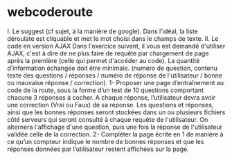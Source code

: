 webcoderoute
============

I. Le suggest (cf sujet, à la manière de google).
Dans l'idéal, la liste déroulate est cliquable et met le mot choisi dans le champs de texte.
II. Le code en version AJAX
Dans l'exercice suivant, il vous est demandé d'utiliser AJAX, c'est à dire de ne plus faire de requête par chargement de page après la première (celle qui permet d'accéder au code).
La quantité d’information échangée doit être minimale. (numéro de question, contenu texte des questions / réponses / numéro de réponse de l'utilisateur / bonne ou mauvaise réponse / correction).
1- Proposer une page d’entraînement au code de la route, sous la forme d’un test de 10 questions comportant chacune 3 réponses à cocher. A chaque réponse, l’utilisateur devra avoir une correction (Vrai ou Faux) de sa réponse. Les questions et réponses, ainsi que les bonnes réponses seront stockées dans un ou plusieurs fichiers côté serveurs qui seront consulté à chaque requête de l'utilisateur.
On alternera l'affichage d'une question, puis une fois la réponse de l'utilisateur validée celle de la correction.
2- Compléter la page écrite en 1 de manière à ce qu’un compteur indique le nombre de bonnes réponses et que les réponses données par l’utilisateur restent affichées sur la page.